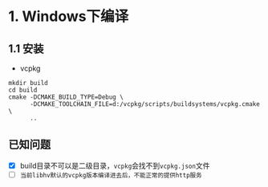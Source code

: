 # 1. Windows下编译

## 1.1 安装

* vcpkg

```shell
mkdir build
cd build
cmake -DCMAKE_BUILD_TYPE=Debug \
      -DCMAKE_TOOLCHAIN_FILE=d:/vcpkg/scripts/buildsystems/vcpkg.cmake \
      ..
```

## 已知问题

 - [x] build目录不可以是二级目录，`vcpkg`会找不到`vcpkg.json`文件
 - [ ] `当前libhv默认的vcpkg版本编译进去后，不能正常的提供http服务`